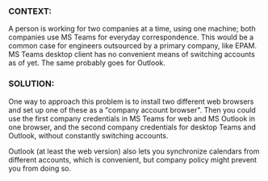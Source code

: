 ### CONTEXT:

A person is working for two companies at a time, using one machine; both companies use MS Teams 
for everyday correspondence. This would be a common case for engineers outsourced by a primary company, like EPAM.
MS Teams desktop client has no convenient means of switching accounts as of yet. The same probably goes for Outlook.

### SOLUTION:

One way to approach this problem is to install two different web browsers and
set up one of these as a "company account browser".
Then you could use the first company credentials in MS Teams for web and MS Outlook in one browser,
and the second company credentials for desktop Teams and Outlook, without constantly switching accounts.

Outlook (at least the web version) also lets you synchronize calendars from different accounts, 
which is convenient, but company policy might prevent you from doing so.
